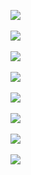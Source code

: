 ![](http://geekresearchlab.net/coursera/crypto1/public-key-1.jpg)<br><br>
![](http://geekresearchlab.net/coursera/crypto1/public-key-2.jpg)<br><br>
![](http://geekresearchlab.net/coursera/crypto1/public-key-3.jpg)<br><br>
![](http://geekresearchlab.net/coursera/crypto1/public-key-4.jpg)<br><br>
![](http://geekresearchlab.net/coursera/crypto1/public-key-5.jpg)<br><br>
![](http://geekresearchlab.net/coursera/crypto1/public-key-6.jpg)<br><br>
![](http://geekresearchlab.net/coursera/crypto1/public-key-7.jpg)<br><br>
![](http://geekresearchlab.net/coursera/crypto1/public-key-8.jpg)
